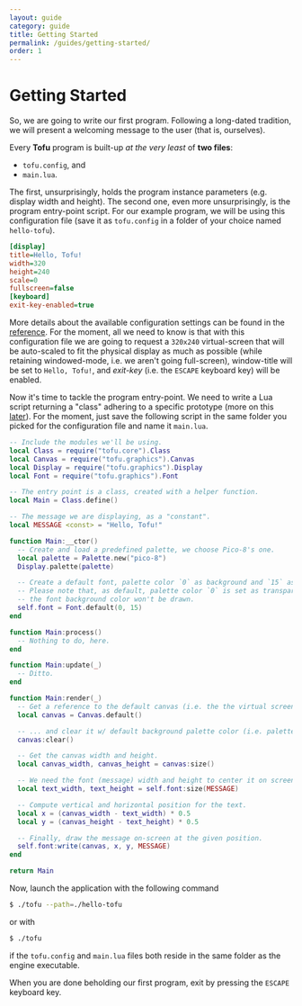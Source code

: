 ```yaml
---
layout: guide
category: guide
title: Getting Started
permalink: /guides/getting-started/
order: 1
---
```

# Getting Started

So, we are going to write our first program. Following a long-dated tradition, we will present a welcoming message to the user (that is, ourselves).

Every **Tofu** program is built-up *at the very least* of **two files**:

* `tofu.config`, and
* `main.lua`.

The first, unsurprisingly, holds the program instance parameters (e.g. display width and height). The second one, even more unsurprisingly, is the program entry-point script. For our example program, we will be using this configuration file (save it as `tofu.config` in a folder of your choice named `hello-tofu`).

```ini
[display]
title=Hello, Tofu!
width=320
height=240
scale=0
fullscreen=false
[keyboard]
exit-key-enabled=true
```

More details about the available configuration settings can be found in the [reference](/guides/project-structure). For the moment, all we need to know is that with this configuration file we are going to request a `320x240` virtual-screen that will be auto-scaled to fit the physical display as much as possible (while retaining windowed-mode, i.e. we aren't going full-screen), window-title will be set to `Hello, Tofu!`, and *exit-key* (i.e. the `ESCAPE` keyboard key) will be enabled.

Now it's time to tackle the program entry-point. We need to write a Lua script returning a "class" adhering to a specific prototype (more on this [later](/guides/entry-point)). For the moment, just save the following script in the same folder you picked for the configuration file and name it `main.lua`.

```lua
-- Include the modules we'll be using.
local Class = require("tofu.core").Class
local Canvas = require("tofu.graphics").Canvas
local Display = require("tofu.graphics").Display
local Font = require("tofu.graphics").Font

-- The entry point is a class, created with a helper function.
local Main = Class.define()

-- The message we are displaying, as a "constant".
local MESSAGE <const> = "Hello, Tofu!"

function Main:__ctor()
  -- Create and load a predefined palette, we choose Pico-8's one.
  local palette = Palette.new("pico-8")
  Display.palette(palette)

  -- Create a default font, palette color `0` as background and `15` as foreground.
  -- Please note that, as default, palette color `0` is set as transparent. This means that
  -- the font background color won't be drawn.
  self.font = Font.default(0, 15)
end

function Main:process()
  -- Nothing to do, here.
end

function Main:update(_)
  -- Ditto.
end

function Main:render(_)
  -- Get a reference to the default canvas (i.e. the the virtual screen)...
  local canvas = Canvas.default()

  -- ... and clear it w/ default background palette color (i.e. palette index #0).
  canvas:clear()

  -- Get the canvas width and height.
  local canvas_width, canvas_height = canvas:size()

  -- We need the font (message) width and height to center it on screen.
  local text_width, text_height = self.font:size(MESSAGE)

  -- Compute vertical and horizontal position for the text.
  local x = (canvas_width - text_width) * 0.5
  local y = (canvas_height - text_height) * 0.5

  -- Finally, draw the message on-screen at the given position.
  self.font:write(canvas, x, y, MESSAGE)
end

return Main
```

Now, launch the application with the following command

```bash
$ ./tofu --path=./hello-tofu
```

or with

```bash
$ ./tofu
```

if the `tofu.config` and `main.lua` files both reside in the same folder as the engine executable.

When you are done beholding our first program, exit by pressing the `ESCAPE` keyboard key.
